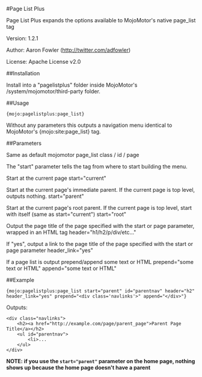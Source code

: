 #Page List Plus

Page List Plus expands the options available to MojoMotor's native page_list tag

Version: 1.2.1

Author: Aaron Fowler (http://twitter.com/adfowler)

License: Apache License v2.0


##Installation

Install into a "pagelistplus" folder inside MojoMotor's /system/mojomotor/third-party folder.

##Usage

	{mojo:pagelistplus:page_list}

Without any parameters this outputs a navigation menu identical to MojoMotor's {mojo:site:page_list} tag.


##Parameters

Same as default mojomotor page_list
	class / id / page


The "start" parameter tells the tag from where to start building the menu.

Start at the current page
	start="current"


Start at the current page's immediate parent. If the current page is top level, outputs nothing.
	start="parent"


Start at the current page's root parent. If the current page is top level, start with itself (same as start="current")
	start="root"


Output the page title of the page specified with the start or page parameter, wrapped in an HTML tag
	header="h1/h2/p/div/etc..."


If "yes", output a link to the page title of the page specified with the start or page parameter
	header_link="yes"


If a page list is output prepend/append some text or HTML
	prepend="some text or HTML"
	append="some text or HTML"


##Example

	{mojo:pagelistplus:page_list start="parent" id="parentnav" header="h2" header_link="yes" prepend="<div class='navlinks'>" append="</div>"}

Outputs:

	<div class="navlinks">
		<h2><a href="http://example.com/page/parent_page">Parent Page Title</a></h2>
		<ul id="parentnav">
			<li>...
		</ul>
	</div>
	
**NOTE: if you use the `start="parent"` parameter on the home page, nothing shows up because the home page doesn't have a parent**
